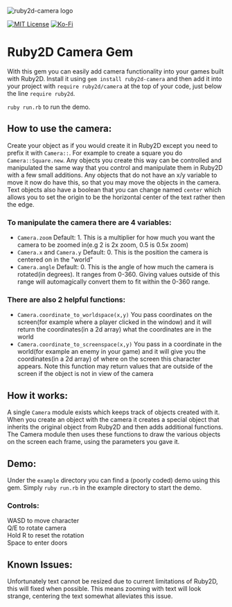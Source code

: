 ![ruby2d-camera logo](https://naked.catgirls.rodeo/images/ruby2d-camera.png)

[![MIT License](https://img.shields.io/github/license/realtradam/FelFlame?label=license&style=flat)](https://github.com/realtradam/FelFlame/blob/master/LICENSE)
[![Ko-Fi](https://img.shields.io/static/v1?message=Buy%20me%20a%20coffee&logo=kofi&labelColor=ff5e5b&color=434B57&logoColor=white&label=%20)](https://ko-fi.com/tradam)

# Ruby2D Camera Gem

With this gem you can easily add camera functionality into your games built with Ruby2D. Install it using `gem install ruby2d-camera` and then add it into your project with `require ruby2d/camera` at the top of your code, just below the line `require ruby2d`.

`ruby run.rb` to run the demo.

## How to use the camera:

Create your object as if you would create it in Ruby2D except you need to prefix it with `Camera::`. For example to create a square you do `Camera::Square.new`. Any objects you create this way can be controlled and manipulated the same way that you control and manipulate them in Ruby2D with a few small additions. Any objects that do not have an x/y variable to move it now do have this, so that you may move the objects in the camera. Text objects also have a boolean that you can change named `center` which allows you to set the origin to be the horizontal center of the text rather then the edge.

### To manipulate the camera there are 4 variables:

- `Camera.zoom` Default: 1. This is a multiplier for how much you want the camera to be zoomed in(e.g 2 is 2x zoom, 0.5 is 0.5x zoom)
- `Camera.x` and `Camera.y` Default: 0. This is the position the camera is centered on in the "world"
- `Camera.angle` Default: 0. This is the angle of how much the camera is rotated(in degrees). It ranges from 0-360. Giving values outside of this range will automagically convert them to fit within the 0-360 range.

### There are also 2 helpful functions:

- `Camera.coordinate_to_worldspace(x,y)` You pass coordinates on the screen(for example where a player clicked in the window) and it will return the coordinates(in a 2d array) what the coordinates are in the world
- `Camera.coordinate_to_screenspace(x,y)` You pass in a coordinate in the world(for example an enemy in your game) and it will give you the coordinates(in a 2d array) of where on the screen this character appears. Note this function may return values that are outside of the screen if the object is not in view of the camera

## How it works:

A single `Camera` module exists which keeps track of objects created with it. When you create an object with the camera it creates a special object that inherits the original object from Ruby2D and then adds additional functions. The Camera module then uses these functions to draw the various objects on the screen each frame, using the parameters you gave it.

## Demo:

Under the `example` directory you can find a (poorly coded) demo using this gem. Simply `ruby run.rb` in the example directory to start the demo.

### Controls:

WASD to move character  
Q/E to rotate camera  
Hold R to reset the rotation  
Space to enter doors

## Known Issues:

Unfortunately text cannot be resized due to current limitations of Ruby2D, this will fixed when possible. This means zooming with text will look strange, centering the text somewhat alleviates this issue.
